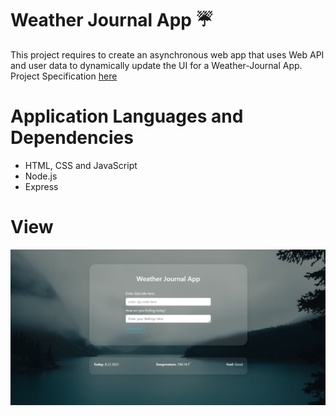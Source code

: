 # Weather Journal App ☔

This project requires to create an asynchronous web app that uses Web API and user data to dynamically update the UI for a Weather-Journal App.
Project Specification [here](https://classroom.udacity.com/nanodegrees/nd0011-fwd-t2/parts/cd0429/modules/d153872b-b417-4f32-9c77-d809dc21581d/lessons/ls1847/concepts/8cc4833b-e747-44be-8556-b378a1f5f04e)

# Application Languages and Dependencies

- HTML, CSS and JavaScript
- Node.js
- Express

# View

![view](./website/images/Capture.JPG)
